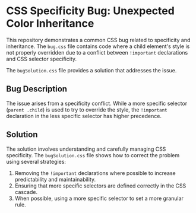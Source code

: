 # CSS Specificity Bug: Unexpected Color Inheritance

This repository demonstrates a common CSS bug related to specificity and inheritance.  The `bug.css` file contains code where a child element's style is not properly overridden due to a conflict between `!important` declarations and CSS selector specificity.

The `bugSolution.css` file provides a solution that addresses the issue.

## Bug Description
The issue arises from a specificity conflict. While a more specific selector (`parent .child`) is used to try to override the style, the `!important` declaration in the less specific selector has higher precedence.

## Solution
The solution involves understanding and carefully managing CSS specificity.  The `bugSolution.css` file shows how to correct the problem using several strategies:

1. Removing the `!important` declarations where possible to increase predictability and maintainability.
2. Ensuring that more specific selectors are defined correctly in the CSS cascade.
3. When possible, using a more specific selector to set a more granular rule.
